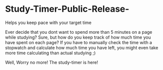 Study-Timer-Public-Release-
===========================

Helps you keep pace with your target time

Ever decide that you dont want to spend more than 5 minutes on a page while studying?
Sure, but how do you keep track of how much time you have spent on each page?
If you have to manually check the time with a stopwatch and calculate how much time you have left, you might even take more time calculating than actual studying ;)

Well, Worry no more! The study-timer is here!